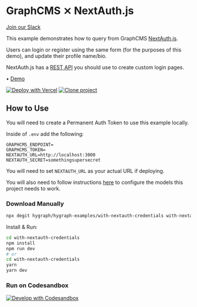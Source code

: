 # GraphCMS ⨯ NextAuth.js

[Join our Slack](https://slack.graphcms.com)

This example demonstrates how to query from GraphCMS [NextAuth.js](https://next-auth.js.org).

Users can login or register using the same form (for the purposes of this demo), and update their profile name/bio.

NextAuth.js has a [REST API](https://next-auth.js.org/getting-started/rest-api) you should use to create custom login pages.

• [Demo](https://graphcms-with-nextauth-credentials.vercel.app/)

[![Deploy with Vercel](https://vercel.com/button)](https://vercel.com/import/project?template=https://github.com/GraphCMS/graphcms-examples/tree/master/with-nextauth-credentials) [![Clone project](https://graphcms.com/button)](https://app.graphcms.com/clone/0ff23f7a41ce4da69a366ab299cc24d8)

## How to Use

You will need to create a Permanent Auth Token to use this example locally.

Inside of `.env` add the following:

```dosini
GRAPHCMS_ENDPOINT=
GRAPHCMS_TOKEN=
NEXTAUTH_URL=http://localhost:3000
NEXTAUTH_SECRET=somethingsupersecret
```

You will need to set `NEXTAUTH_URL` as your actual URL if deploying.

You will also need to follow instructions [here](https://github.com/graphcms/graphcms-examples#using-this-repo) to configure the models this project needs to work.

### Download Manually

```bash
npx degit hygraph/hygraph-examples/with-nextauth-credentials with-nextauth-credentials
```

Install & Run:

```bash
cd with-nextauth-credentials
npm install
npm run dev
# or
cd with-nextauth-credentials
yarn
yarn dev
```

### Run on Codesandbox

[![Develop with Codesandbox](https://codesandbox.io/static/img/play-codesandbox.svg)](https://codesandbox.io/s/github/GraphCMS/graphcms-examples/tree/master/with-nextauth-credentials)
